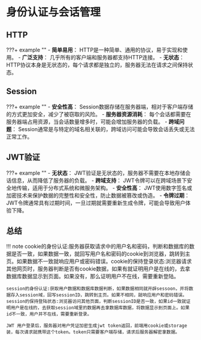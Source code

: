 # 身份认证与会话管理

## HTTP
???+ example ""
    - **简单易用**： HTTP是一种简单、通用的协议，易于实现和使用。
    - **广泛支持**： 几乎所有的客户端和服务器都支持HTTP连接。
    - **无状态**： HTTP协议本身是无状态的，每个请求都是独立的，服务器无法在请求之间保持状态。

## Session
???+ example ""
    - **安全性高**： Session数据存储在服务器端，相对于客户端存储的方式更加安全，减少了被窃取的风险。
    - **服务器资源消耗**： 每个会话都需要在服务器端占用资源，当会话数量增多时，可能会增加服务器的负载。
    - **跨域问题**： Session通常是与特定的域名相关联的，跨域访问可能会导致会话丢失或无法正常工作。
  

## JWT验证
???+ example ""
    - **无状态**： JWT验证是无状态的，服务器不需要在本地存储会话信息，从而降低了服务器的负载。
    - **跨域支持**： JWT令牌可以在跨域场景下安全地传输，适用于分布式系统和微服务架构。
    - **安全性高**： JWT使用数字签名或加密技术来保护数据的完整性和安全性，防止数据被篡改或伪造。
    - **令牌过期**： JWT令牌通常具有过期时间，一旦过期就需要重新生成令牌，可能会导致用户体验下降。


## 总结
!!! note
    cookie的身份认证:服务器获取请求中的用户名和密码，判断和数据库的数据是否一致，如果数据一致，就回写用户名和密码的cookie到浏览器，跳转到主页。如果数据不一致就响应用户或密码错误。cookie的保持登录状态:浏览器请求其他网页时，服务器判断是否有cookie数据，如果有就证明用户是在线的，去拿数据库数据显示到页面。如果没有，那么证明用户不在线，需要重新登陆。
    
    session的身份认证:获取用户数据和数据库数据判断，如果数据相同就开辟sessoon，并将数据存入session域，回写sessionID，跳转到主页。如果不相同，就响应用户和密码错误。session的保持登陆状态:浏览器访问其他页面，判断sessionID是否一致，如果id一致就证明用户是在线的，去获取session域里的数据再去拿数据库数据，将数据显示到页面上。如果id不一致，用户并不在线，需要重新登录。

    JWT 用户登录后，服务器对用户凭证加密生成jwt token返回，前端用cookie或storage装，每次请求就携带这个token。token只需要客户端存储，请求后服务器解密拿数据。
